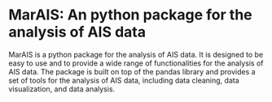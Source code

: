 # MarAIS: An python package for the analysis of AIS data

MarAIS is a python package for the analysis of AIS data. It is designed to be easy to use and to provide a wide range of functionalities for the analysis of AIS data. 
The package is built on top of the pandas library and provides a set of tools for the analysis of AIS data, including data cleaning, data visualization, and data analysis.